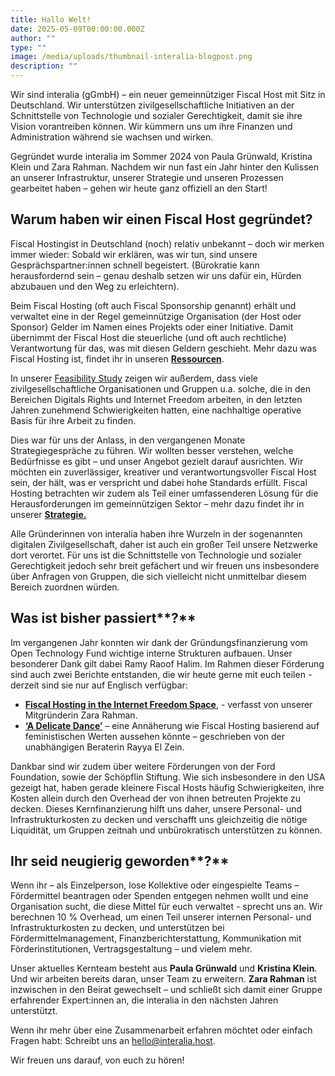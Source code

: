 ```yaml
---
title: Hallo Welt!
date: 2025-05-09T00:00:00.000Z
author: ""
type: ""
image: /media/uploads/thumbnail-interalia-blogpost.png
description: ""
---
```

Wir sind interalia (gGmbH) – ein neuer gemeinnütziger Fiscal Host mit Sitz in Deutschland. Wir unterstützen zivilgesellschaftliche Initiativen an der Schnittstelle von Technologie und sozialer Gerechtigkeit, damit sie ihre Vision vorantreiben können. Wir kümmern uns um ihre Finanzen und Administration während sie wachsen und wirken.

Gegründet wurde interalia im Sommer 2024 von Paula Grünwald, Kristina Klein und Zara Rahman. Nachdem wir nun fast ein Jahr hinter den Kulissen an unserer Infrastruktur, unserer Strategie und unseren Prozessen gearbeitet haben – gehen wir heute ganz offiziell an den Start!

## Warum haben wir einen Fiscal Host gegründet?

Fiscal Hostingist in Deutschland (noch) relativ unbekannt – doch wir merken immer wieder: Sobald wir erklären, was wir tun, sind unsere Gesprächspartner:innen schnell begeistert. (Bürokratie kann herausfordernd sein – genau deshalb setzen wir uns dafür ein, Hürden abzubauen und den Weg zu erleichtern). 

Beim Fiscal Hosting (oft auch Fiscal Sponsorship genannt) erhält und verwaltet eine in der Regel gemeinnützige Organisation (der Host oder Sponsor) Gelder im Namen eines Projekts oder einer Initiative. Damit übernimmt der Fiscal Host die steuerliche (und oft auch rechtliche) Verantwortung für das, was mit diesen Geldern geschieht. Mehr dazu was Fiscal Hosting ist, findet ihr in unseren **[Ressourcen](https://interalia.host/de/reports/what-is-fiscal-hosting/)**. 

In unserer [Feasibility Study](https://interalia.host/media/uploads/fiscal-hosting-in-the-internet-freedom-space.pdf) zeigen wir außerdem, dass viele zivilgesellschaftliche Organisationen und Gruppen u.a. solche, die in den Bereichen Digitals Rights und Internet Freedom arbeiten, in den letzten Jahren zunehmend Schwierigkeiten hatten, eine nachhaltige operative Basis für ihre Arbeit zu finden.

Dies war für uns der Anlass, in den vergangenen Monate Strategiegespräche zu führen. Wir wollten besser verstehen, welche Bedürfnisse es gibt – und unser Angebot gezielt darauf ausrichten. Wir möchten ein zuverlässiger, kreativer und verantwortungsvoller Fiscal Host sein, der hält, was er verspricht und dabei hohe Standards erfüllt. Fiscal Hosting betrachten wir zudem als Teil einer umfassenderen Lösung für die Herausforderungen im gemeinnützigen Sektor – mehr dazu findet ihr in unserer **[Strategie.](https://interalia.host/de/reports/interalia-strategy/)**

Alle Gründerinnen von interalia haben ihre Wurzeln in der sogenannten digitalen Zivilgesellschaft, daher ist auch ein großer Teil unsere Netzwerke dort verortet. Für uns ist die Schnittstelle von Technologie und sozialer Gerechtigkeit jedoch sehr breit gefächert und wir freuen uns insbesondere über Anfragen von Gruppen, die sich vielleicht nicht unmittelbar diesem Bereich zuordnen würden.

## Was ist bisher passiert**?**

Im vergangenen Jahr konnten wir dank der Gründungsfinanzierung vom Open Technology Fund wichtige interne Strukturen aufbauen. Unser besonderer Dank gilt dabei Ramy Raoof Halim. Im Rahmen dieser Förderung sind auch zwei Berichte entstanden, die wir heute gerne mit euch teilen - derzeit sind sie nur auf Englisch verfügbar:

* **[Fiscal Hosting in the Internet Freedom Space](<>)**, - verfasst von unserer Mitgründerin Zara Rahman.
* [](<>)**[‘A Delicate Dance’](<>)** – eine Annäherung wie Fiscal Hosting basierend auf feministischen Werten aussehen könnte – geschrieben von der unabhängigen Beraterin Rayya El Zein.

Dankbar sind wir zudem über weitere Förderungen von der Ford Foundation, sowie der Schöpflin Stiftung. Wie sich insbesondere in den USA gezeigt hat, haben gerade kleinere Fiscal Hosts häufig Schwierigkeiten, ihre Kosten allein durch den Overhead der von ihnen betreuten Projekte zu decken. Dieses Kernfinanzierung hilft uns daher, unsere Personal- und Infrastrukturkosten zu decken und verschafft uns gleichzeitig die nötige Liquidität, um Gruppen zeitnah und unbürokratisch unterstützen zu können.

## Ihr seid neugierig geworden**?**

Wenn ihr – als Einzelperson, lose Kollektive oder eingespielte Teams – Fördermittel beantragen oder Spenden entgegen nehmen wollt und eine Organisation sucht, die diese Mittel für euch verwaltet - sprecht uns an. Wir berechnen 10 % Overhead, um einen Teil unserer internen Personal- und Infrastrukturkosten zu decken, und unterstützen bei Fördermittelmanagement, Finanzberichterstattung, Kommunikation mit Förderinstitutionen, Vertragsgestaltung – und vielem mehr.

Unser aktuelles Kernteam besteht aus **Paula Grünwald** und **Kristina Klein**. Und wir arbeiten bereits daran, unser Team zu erweitern. **Zara Rahman** ist inzwischen in den Beirat gewechselt – und schließt sich damit einer Gruppe erfahrender Expert:innen an, die interalia in den nächsten Jahren unterstützt.

Wenn ihr mehr über eine Zusammenarbeit erfahren möchtet oder einfach Fragen habt: Schreibt uns an [hello@interalia.host](mailto:hello@interalia.host).

Wir freuen uns darauf, von euch zu hören!
